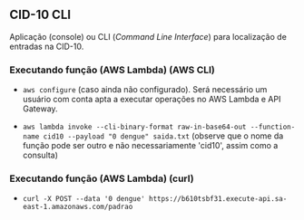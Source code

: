 ## CID-10 CLI 

Aplicação (console) ou CLI (_Command Line Interface_) para localização de
 entradas na CID-10.

### Executando função (AWS Lambda) (AWS CLI)

- `aws configure` (caso ainda não configurado). Será necessário um usuário
com conta apta a executar operações no AWS Lambda e API Gateway. 

- `aws lambda invoke --cli-binary-format raw-in-base64-out --function-name
 cid10 --payload "0 dengue" saida.txt` (observe que o nome da função pode ser
  outro e não necessariamente 'cid10', assim como a consulta)

### Executando função (AWS Lambda) (curl)

- `curl -X POST --data '0 dengue' https://b610tsbf31.execute-api.sa-east-1.amazonaws.com/padrao`